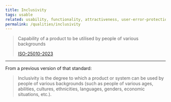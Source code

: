 ```yaml
---
title: Inclusivity
tags: usable
related: usability, functionality, attractiveness, user-error-protection,  ease-of-use
permalink: /qualities/inclusivity
---
```


>Capability of a product to be utilised by people of various backgrounds
>
>[ISO-25010-2023](/references/#iso-25010-2023)

---

From a previous version of that standard:

>Inclusivity is the degree to which a product or system can be used by people of various backgrounds (such as people of various ages, abilities, cultures, ethnicities, languages, genders, economic situations, etc.).

